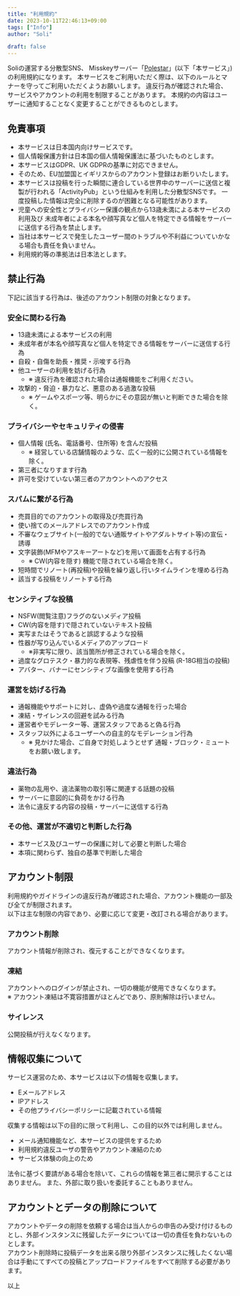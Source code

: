 ```yaml
---
title: "利用規約"
date: 2023-10-11T22:46:13+09:00
tags: ["Info"]
author: "Soli"

draft: false
---
```


Soliの運営する分散型SNS、 Misskeyサーバー「[Polestar](https://mi.soli0222.com)」(以下「本サービス」) の利用規約になります。
本サービスをご利用いただく際は、以下のルールとマナーを守ってご利用いただくようお願いします。
違反行為が確認された場合、サービスやアカウントの利用を制限することがあります。
本規約の内容はユーザーに通知することなく変更することができるものとします。

## 免責事項

- 本サービスは日本国内向けサービスです。
- 個人情報保護方針は日本国の個人情報保護法に基づいたものとします。
- 本サービスはGDPR、UK GDPRの基準に対応できません。
- そのため、EU加盟国とイギリスからのアカウント登録はお断りいたします。
- 本サービスは投稿を行った瞬間に連合している世界中のサーバーに送信と複製が行われる「ActivityPub」という仕組みを利用した分散型SNSです。 一度投稿した情報は完全に削除するのが困難となる可能性があります。
- 児童への安全性とプライバシー保護の観点から13歳未満による本サービスの利用及び 未成年者による本名や顔写真など個人を特定できる情報をサーバーに送信する行為を禁止します。
- 当社は本サービスで発生したユーザー間のトラブルや不利益についていかなる場合も責任を負いません。
- 利用規約等の準拠法は日本法とします。

## 禁止行為

下記に該当する行為は、後述のアカウント制限の対象となります。

### 安全に関わる行為

- 13歳未満による本サービスの利用
- 未成年者が本名や顔写真など個人を特定できる情報をサーバーに送信する行為
- 自殺・自傷を助長・推奨・示唆する行為
- 他ユーザーの利用を妨げる行為
  - ※ 違反行為を確認された場合は通報機能をご利用ください。
- 攻撃的・脅迫・暴力など、悪意のある過激な投稿
  - ※ ゲームやスポーツ等、明らかにその意図が無いと判断できた場合を除く。

### プライバシーやセキュリティの侵害

- 個人情報 (氏名、電話番号、住所等) を含んだ投稿
  - ※ 経営している店舗情報のような、広く一般的に公開されている情報を除く。
- 第三者になりすます行為
- 許可を受けていない第三者のアカウントへのアクセス

### スパムに繋がる行為

- 売買目的でのアカウントの取得及び売買行為
- 使い捨てのメールアドレスでのアカウント作成
- 不審なウェブサイト(一般的でない通販サイトやアダルトサイト等)の宣伝・誘導
- 文字装飾(MFMやアスキーアートなど)を用いて画面を占有する行為
  - ※ CW(内容を隠す) 機能で隠されている場合を除く。
- 短時間でリノート(再投稿)や投稿を繰り返し行いタイムラインを埋める行為
- 該当する投稿をリノートする行為

### センシティブな投稿

- NSFW(閲覧注意)フラグのないメディア投稿
- CW(内容を隠す)で隠されていないテキスト投稿
- 実写またはそうであると誤認するような投稿
- 性器が写り込んでいるメディアのアップロード
  - ※非実写に限り、該当箇所が修正されている場合を除く。
- 過度なグロテスク・暴力的な表現等、残虐性を伴う投稿 (R-18G相当の投稿)
- アバター、バナーにセンシティブな画像を使用する行為

### 運営を妨げる行為

- 通報機能やサポートに対し、虚偽や過度な通報を行った場合
- 凍結・サイレンスの回避を試みる行為
- 運営者やモデレーター等、運営スタッフであると偽る行為
- スタッフ以外によるユーザーへの自主的なモデレーション行為
  - ※ 見かけた場合、ご自身で対処しようとせず 通報・ブロック・ミュートをお願い致します。

### 違法行為

- 薬物の乱用や、違法薬物の取引等に関連する話題の投稿
- サーバーに意図的に負荷をかける行為
- 法令に違反する内容の投稿・サーバーに送信する行為

### その他、運営が不適切と判断した行為

- 本サービス及びユーザーの保護に対して必要と判断した場合
- 本項に関わらず、独自の基準で判断した場合

## アカウント制限

利用規約やガイドラインの違反行為が確認された場合、アカウント機能の一部及び全てが制限されます。  
以下は主な制限の内容であり、必要に応じて変更・改訂される場合があります。

### アカウント削除

アカウント情報が削除され、復元することができなくなります。

### 凍結

アカウントへのログインが禁止され、一切の機能が使用できなくなります。  
※ アカウント凍結は不寛容措置がほとんどであり、原則解除は行いません。

### サイレンス

公開投稿が行えなくなります。

## 情報収集について

サービス運営のため、本サービスは以下の情報を収集します。

- Eメールアドレス
- IPアドレス
- その他プライバシーポリシーに記載されている情報

収集する情報は以下の目的に限って利用し、この目的以外では利用しません。

- メール通知機能など、本サービスの提供をするため
- 利用規約違反ユーザの警告やアカウント凍結のため
- サービス体験の向上のため

法令に基づく要請がある場合を除いて、これらの情報を第三者に開示することはありません。
また、外部に取り扱いを委託することもありません。

## アカウントとデータの削除について

アカウントやデータの削除を依頼する場合は当人からの申告のみ受け付けるものとし、外部インスタンスに残留したデータについては一切の責任を負わないものとします。  
アカウント削除時に投稿データを出来る限り外部インスタンスに残したくない場合は手動にてすべての投稿とアップロードファイルをすべて削除する必要があります。  

以上
